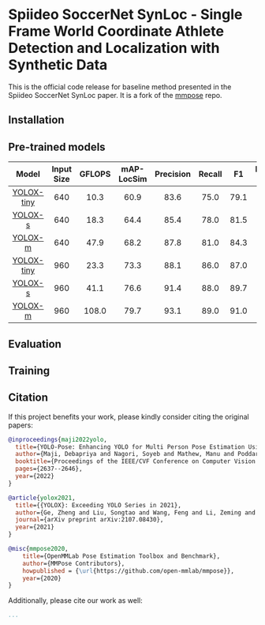 # Spiideo SoccerNet SynLoc - Single Frame World Coordinate Athlete Detection and Localization with Synthetic Data

This is the official code release for baseline method presented in the Spiideo SoccerNet SynLoc paper. It is
a fork of the [mmpose](https://github.com/open-mmlab/mmpose) repo.

## Installation

## Pre-trained models

| Model | Input Size | GFLOPS | mAP-LocSim | Precision | Recall | F1 | Frame Acc. | Download |
|:-----:|:----------:|:------:|:----------:|:---------:|:------:|:--:|:----------:|:--------:|
| [YOLOX-tiny](configs/body_bev_position/spiideo_scenes/yoloxpose_tiny_4xb64-300e_640.py)| 640 | 10.3 | 60.9 | 83.6 | 75.0 | 79.1 | 9.4 | [model](),  [log]()
| [YOLOX-s](configs/body_bev_position/spiideo_scenes/yoloxpose_s_4xb64-300e_640.py)| 640 | 18.3 | 64.4 | 85.4 | 78.0 | 81.5 | 11.6 | [model](),  [log]()
| [YOLOX-m](configs/body_bev_position/spiideo_scenes/yoloxpose_m_4xb64-300e_640.py)| 640 | 47.9 | 68.2 | 87.8 | 81.0 | 84.3 | 16.6 | [model](),  [log]()
| [YOLOX-tiny](configs/body_bev_position/spiideo_scenes/yoloxpose_tiny_4xb64-300e_960.py)| 960 | 23.3 | 73.3 | 88.1 | 86.0 | 87.0 | 23.1 | [model](),  [log]()
| [YOLOX-s](configs/body_bev_position/spiideo_scenes/yoloxpose_s_4xb64-300e_960.py)| 960 | 41.1 | 76.6 | 91.4 | 88.0 | 89.7 | 27.2 | [model](),  [log]()
| [YOLOX-m](configs/body_bev_position/spiideo_scenes/yoloxpose_m_4xb64-300e_960.py)| 960 | 108.0 | 79.7 | 93.1 | 89.0 | 91.0 | 30.7 | [model](),  [log]()

## Evaluation

## Training

## Citation

If this project benefits your work, please kindly consider citing the original papers:

```bibtex
@inproceedings{maji2022yolo,
  title={YOLO-Pose: Enhancing YOLO for Multi Person Pose Estimation Using Object Keypoint Similarity Loss},
  author={Maji, Debapriya and Nagori, Soyeb and Mathew, Manu and Poddar, Deepak},
  booktitle={Proceedings of the IEEE/CVF Conference on Computer Vision and Pattern Recognition},
  pages={2637--2646},
  year={2022}
}
```

```bibtex
@article{yolox2021,
  title={{YOLOX}: Exceeding YOLO Series in 2021},
  author={Ge, Zheng and Liu, Songtao and Wang, Feng and Li, Zeming and Sun, Jian},
  journal={arXiv preprint arXiv:2107.08430},
  year={2021}
}
```

```bibtex
@misc{mmpose2020,
    title={OpenMMLab Pose Estimation Toolbox and Benchmark},
    author={MMPose Contributors},
    howpublished = {\url{https://github.com/open-mmlab/mmpose}},
    year={2020}
}
```

Additionally, please cite our work as well:

```bibtex
...
```